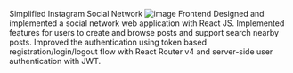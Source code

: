 Simplified Instagram Social Network ![image](https://user-images.githubusercontent.com/77811013/129782733-d88a5efd-420c-4a8c-9f8c-8a2b758ea3c8.png)
Frontend
Designed and implemented a social network web application with React JS. 
Implemented features for users to create and browse posts and support search nearby posts.
Improved the authentication using token based registration/login/logout flow with React Router v4 and server-side user authentication with JWT. 

